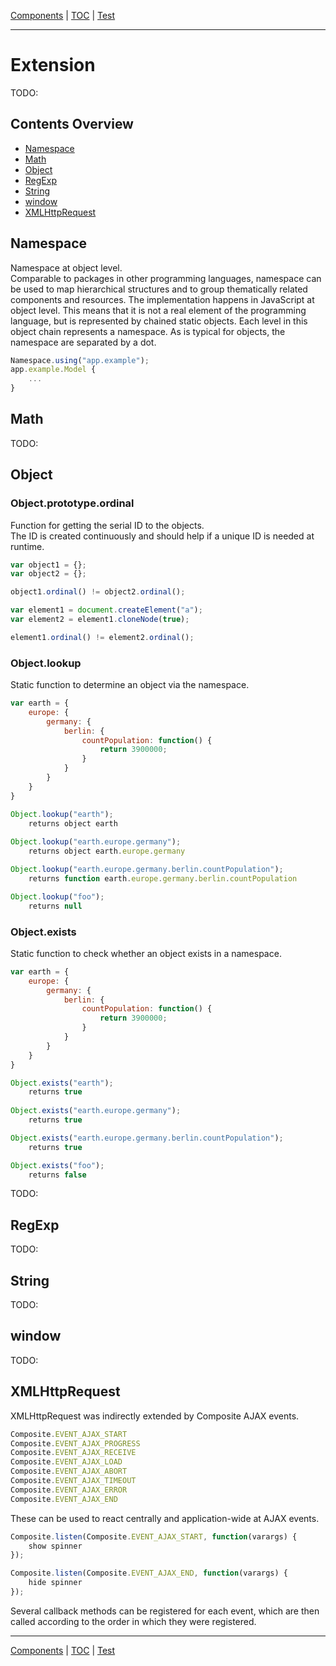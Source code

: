 [Components](composite.md) | [TOC](README.md#extension) | [Test](test.md)
- - -

# Extension

TODO:


## Contents Overview

* [Namespace](#namespace)
* [Math](#math)
* [Object](#object)
* [RegExp](#regexp)
* [String](#string)
* [window](#window)
* [XMLHttpRequest](#xmlhttprequest)


## Namespace

Namespace at object level.  
Comparable to packages in other programming languages, namespace can be used to
map hierarchical structures and to group thematically related components and
resources. The implementation happens in JavaScript at object level. This means
that it is not a real element of the programming language, but is represented by
chained static objects. Each level in this object chain represents a namespace.
As is typical for objects, the namespace are separated by a dot. 

```javascript
Namespace.using("app.example");
app.example.Model {
    ...
}
```


## Math

TODO:


## Object

### Object.prototype.ordinal

Function for getting the serial ID to the objects.  
The ID is created continuously and should help if a unique ID is needed at runtime.

```javascript
var object1 = {};
var object2 = {};

object1.ordinal() != object2.ordinal();

var element1 = document.createElement("a");
var element2 = element1.cloneNode(true);

element1.ordinal() != element2.ordinal();
```


### Object.lookup

Static function to determine an object via the namespace.

```javascript
var earth = {
    europe: {
        germany: {
            berlin: {
                countPopulation: function() {
                    return 3900000;
                }
            }
        } 
    }   
}

Object.lookup("earth");
    returns object earth
     
Object.lookup("earth.europe.germany");
    returns object earth.europe.germany

Object.lookup("earth.europe.germany.berlin.countPopulation");
    returns function earth.europe.germany.berlin.countPopulation

Object.lookup("foo");
    returns null
```
 

### Object.exists

Static function to check whether an object exists in a namespace.

```javascript
var earth = {
    europe: {
        germany: {
            berlin: {
                countPopulation: function() {
                    return 3900000;
                }
            }
        } 
    }   
}

Object.exists("earth");
    returns true
     
Object.exists("earth.europe.germany");
    returns true

Object.exists("earth.europe.germany.berlin.countPopulation");
    returns true

Object.exists("foo");
    returns false
```

TODO:


## RegExp

TODO:


## String

TODO:


## window

TODO:


## XMLHttpRequest

XMLHttpRequest was indirectly extended by Composite AJAX events.  

```javascript
Composite.EVENT_AJAX_START
Composite.EVENT_AJAX_PROGRESS
Composite.EVENT_AJAX_RECEIVE
Composite.EVENT_AJAX_LOAD
Composite.EVENT_AJAX_ABORT
Composite.EVENT_AJAX_TIMEOUT
Composite.EVENT_AJAX_ERROR
Composite.EVENT_AJAX_END
```

These can be used to react centrally and application-wide at AJAX events.

```javascript
Composite.listen(Composite.EVENT_AJAX_START, function(varargs) {
    show spinner
});

Composite.listen(Composite.EVENT_AJAX_END, function(varargs) {
    hide spinner
});
```

Several callback methods can be registered for each event, which are then called
according to the order in which they were registered.


- - -

[Components](composite.md) | [TOC](README.md#extension) | [Test](test.md)
